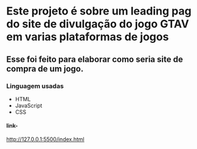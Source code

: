 # Este projeto é sobre um leading pag do site de divulgação do jogo GTAV em varias plataformas de jogos

## Esse foi feito para elaborar como seria site de compra de um jogo. 

### Linguagem usadas 

- HTML
- JavaScript
- CSS

#### link-

http://127.0.0.1:5500/index.html
